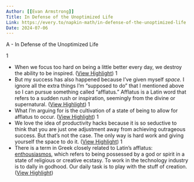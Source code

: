 ```yaml
---
Author: [[Evan Armstrong]]
Title: In Defense of the Unoptimized Life
Link: https://every.to/napkin-math/in-defense-of-the-unoptimized-life
Date: 2024-07-06
---
```

A - In Defense of the Unoptimized Life

1
- When we focus too hard on being a little better every day, we destroy the ability to be inspired. ([View Highlight](https://read.readwise.io/read/01gs0bhe21weapxm4czb4yaxhw))
1
- But my success has also happened because I’ve given myself *space.* I ignore all the extra things I’m “supposed to do” that I mentioned above so I can pursue something called “afflatus.” Afflatus is a Latin word that refers to a sudden rush or inspiration, seemingly from the divine or supernatural. ([View Highlight](https://read.readwise.io/read/01gs0bk79qa39gb82kde1p2m4b))
1
- What I’m arguing for is the cultivation of a state of being to allow for afflatus to occur. ([View Highlight](https://read.readwise.io/read/01gs0bkmty9zywknsw21nn3b8q))
1
- We love the idea of productivity hacks because it is so seductive to think that you are just one adjustment away from achieving outrageous success. But that’s not the case. The only way is hard work and giving yourself the space to do it. ([View Highlight](https://read.readwise.io/read/01gs0bv1b7zrc6yhgm3t5kzmqy))
1
- There is a term in Greek closely related to Latin’s afflatus: [enthousiasmos](https://referenceworks.brillonline.com/entries/brill-s-new-pauly/enthousiasmos-e12221560), which refers to being possessed by a god or spirit in a state of religious or creative ecstasy. To work in the technology industry is to dally in godhood. Our daily task is to play with the stuff of creation. ([View Highlight](https://read.readwise.io/read/01gs0bvbtcqz6a6gnmc0z7gmwe))
